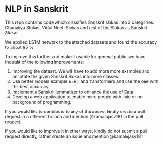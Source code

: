 # NLP in Sanskrit
This repo contains code which classifies Sanskrit slokas into 3 categories: Chanakya Slokas, Vidur Neeti Slokas and rest of the Slokas as Sanskrit Slokas

We applied LSTM network to the attached datasets and found the accuracy to about 85 %

To improve this further and make it usable for general public, we have thought of the following improvements:
 1) Improving the dataset. We will have to add more more examples and annotate the given Sanskrit Slokas into more classes.
 2) Use better models example BERT and transformers and use the one with the best accuracy.
 3) Implement a Sanskrit lemmatizer to enhance the use of Data.
 4) Develop a web application to enable more people with little or no background of programming.

If you would like to contribute to any of the above, kindly create a pull request in a different branch and mention @kamalojasv181 in the pull request.

If you would like to improve it in other ways, kindly do not submit a pull request directly, rather create an issue and mention @kamalojasv181

